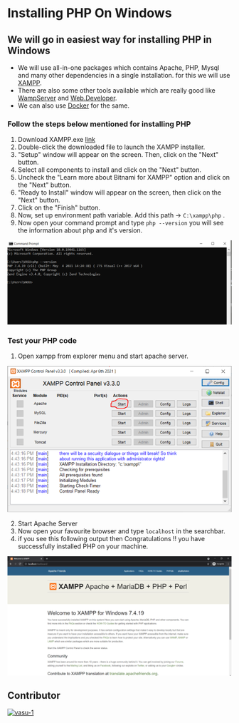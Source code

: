 # Installing PHP On Windows

## We will go in easiest way for installing PHP in Windows

- We will use all-in-one packages which contains Apache, PHP, Mysql and many other dependencies in a single installation. for this we will use [XAMPP](http://www.apachefriends.org/xampp.html).
- There are also some other tools available which are really good like [WampServer](http://www.wampserver.com/en/) and [Web.Developer](http://www.devside.net/server/webdeveloper).
- We can also use [Docker](https://www.docker.com/) for the same.

### Follow the steps below mentioned for installing PHP

1. Download XAMPP.exe [link](http://www.apachefriends.org/xampp.html)
2. Double-click the downloaded file to launch the XAMPP installer.
3. "Setup" window will appear on the screen. Then, click on the "Next" button.
4. Select all components to install and click on the "Next" button.
5. Uncheck the "Learn more about Bitnami for XAMPP" option and click on the "Next" button.
6. "Ready to Install" window will appear on the screen, then click on the "Next" button.
7. Click on the "Finish" button.
8. Now, set up environment path variable. Add this path -> `C:\xampp\php` .
9. Now open your command prompt and type ` php --version ` you will see the information about php and it's version. 

![cmd.png](cmd.PNG)

### Test your PHP code

1. Open xampp from explorer menu and start apache server.

![xampp.png](xampp.PNG)

2. Start Apache Server
3. Now open your favourite browser and type ` localhost ` in the searchbar.
4. if you see this following output then Congratulations !! you have successfully installed PHP on your machine.

![localhost.png](localhost.PNG)

## Contributor
[![vasu-1](https://contrib.rocks/image?repo=vasu-1/vasu-1)](https://github.com/vasu-1)